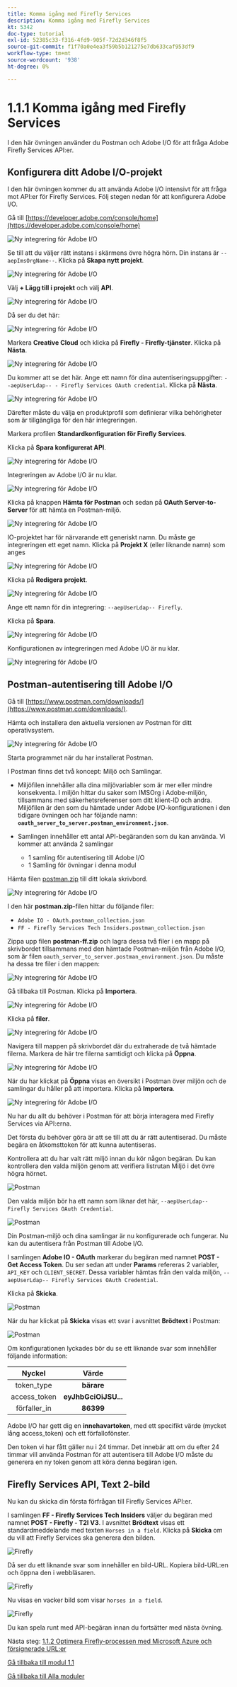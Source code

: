 ```yaml
---
title: Komma igång med Firefly Services
description: Komma igång med Firefly Services
kt: 5342
doc-type: tutorial
exl-id: 52385c33-f316-4fd9-905f-72d2d346f8f5
source-git-commit: f1f70a0e4ea3f59b5b121275e7db633caf953df9
workflow-type: tm+mt
source-wordcount: '938'
ht-degree: 0%

---
```


# 1.1.1 Komma igång med Firefly Services

I den här övningen använder du Postman och Adobe I/O för att fråga Adobe Firefly Services API:er.

## Konfigurera ditt Adobe I/O-projekt

I den här övningen kommer du att använda Adobe I/O intensivt för att fråga mot API:er för Firefly Services. Följ stegen nedan för att konfigurera Adobe I/O.

Gå till [https://developer.adobe.com/console/home](https://developer.adobe.com/console/home)

![Ny integrering för Adobe I/O](./images/iohome.png)

Se till att du väljer rätt instans i skärmens övre högra hörn. Din instans är `--aepImsOrgName--`. Klicka på **Skapa nytt projekt**.

![Ny integrering för Adobe I/O](./images/iocomp.png)

Välj **+ Lägg till i projekt** och välj **API**.

![Ny integrering för Adobe I/O](./images/adobe_io_access_api.png)

Då ser du det här:

![Ny integrering för Adobe I/O](./images/api1.png)

Markera **Creative Cloud** och klicka på **Firefly - Firefly-tjänster**. Klicka på **Nästa**.

![Ny integrering för Adobe I/O](./images/api3.png)

Du kommer att se det här. Ange ett namn för dina autentiseringsuppgifter: `--aepUserLdap-- - Firefly Services OAuth credential`. Klicka på **Nästa**.

![Ny integrering för Adobe I/O](./images/api4.png)

Därefter måste du välja en produktprofil som definierar vilka behörigheter som är tillgängliga för den här integreringen.

Markera profilen **Standardkonfiguration för Firefly Services**.

Klicka på **Spara konfigurerat API**.

![Ny integrering för Adobe I/O](./images/api9.png)

Integreringen av Adobe I/O är nu klar.

![Ny integrering för Adobe I/O](./images/api11.png)

Klicka på knappen **Hämta för Postman** och sedan på **OAuth Server-to-Server** för att hämta en Postman-miljö.

![Ny integrering för Adobe I/O](./images/iopm.png)

IO-projektet har för närvarande ett generiskt namn. Du måste ge integreringen ett eget namn. Klicka på **Projekt X** (eller liknande namn) som anges

![Ny integrering för Adobe I/O](./images/api13.png)

Klicka på **Redigera projekt**.

![Ny integrering för Adobe I/O](./images/api14.png)

Ange ett namn för din integrering: `--aepUserLdap-- Firefly`.

Klicka på **Spara**.

![Ny integrering för Adobe I/O](./images/api15.png)

Konfigurationen av integreringen med Adobe I/O är nu klar.

![Ny integrering för Adobe I/O](./images/api16.png)

## Postman-autentisering till Adobe I/O

Gå till [https://www.postman.com/downloads/](https://www.postman.com/downloads/).

Hämta och installera den aktuella versionen av Postman för ditt operativsystem.

![Ny integrering för Adobe I/O](./images/getstarted.png)

Starta programmet när du har installerat Postman.

I Postman finns det två koncept: Miljö och Samlingar.

- Miljöfilen innehåller alla dina miljövariabler som är mer eller mindre konsekventa. I miljön hittar du saker som IMSOrg i Adobe-miljön, tillsammans med säkerhetsreferenser som ditt klient-ID och andra. Miljöfilen är den som du hämtade under Adobe I/O-konfigurationen i den tidigare övningen och har följande namn: **`oauth_server_to_server.postman_environment.json`**.

- Samlingen innehåller ett antal API-begäranden som du kan använda. Vi kommer att använda 2 samlingar
   - 1 samling för autentisering till Adobe I/O
   - 1 Samling för övningar i denna modul

Hämta filen [postman.zip](./../../../assets/postman/postman-ff.zip) till ditt lokala skrivbord.

![Ny integrering för Adobe I/O](./images/pmfolder.png)

I den här **postman.zip**-filen hittar du följande filer:

- `Adobe IO - OAuth.postman_collection.json`
- `FF - Firefly Services Tech Insiders.postman_collection.json`

Zippa upp filen **postman-ff.zip** och lagra dessa två filer i en mapp på skrivbordet tillsammans med den hämtade Postman-miljön från Adobe I/O, som är filen `oauth_server_to_server.postman_environment.json`. Du måste ha dessa tre filer i den mappen:

![Ny integrering för Adobe I/O](./images/pmfolder1.png)

Gå tillbaka till Postman. Klicka på **Importera**.

![Ny integrering för Adobe I/O](./images/postmanui.png)

Klicka på **filer**.

![Ny integrering för Adobe I/O](./images/choosefiles.png)

Navigera till mappen på skrivbordet där du extraherade de två hämtade filerna. Markera de här tre filerna samtidigt och klicka på **Öppna**.

![Ny integrering för Adobe I/O](./images/selectfiles.png)

När du har klickat på **Öppna** visas en översikt i Postman över miljön och de samlingar du håller på att importera. Klicka på **Importera**.

![Ny integrering för Adobe I/O](./images/impconfirm.png)

Nu har du allt du behöver i Postman för att börja interagera med Firefly Services via API:erna.

Det första du behöver göra är att se till att du är rätt autentiserad. Du måste begära en åtkomsttoken för att kunna autentiseras.

Kontrollera att du har valt rätt miljö innan du kör någon begäran. Du kan kontrollera den valda miljön genom att verifiera listrutan Miljö i det övre högra hörnet.

![Postman](./images/envselemea1.png)

Den valda miljön bör ha ett namn som liknar det här, `--aepUserLdap-- Firefly Services OAuth Credential`.

![Postman](./images/envselemea.png)

Din Postman-miljö och dina samlingar är nu konfigurerade och fungerar. Nu kan du autentisera från Postman till Adobe I/O.

I samlingen **Adobe IO - OAuth** markerar du begäran med namnet **POST - Get Access Token**. Du ser sedan att under **Params** refereras 2 variabler, `API_KEY` och `CLIENT_SECRET`. Dessa variabler hämtas från den valda miljön, `--aepUserLdap-- Firefly Services OAuth Credential`.

Klicka på **Skicka**.

![Postman](./images/ioauth.png)

När du har klickat på **Skicka** visas ett svar i avsnittet **Brödtext** i Postman:

![Postman](./images/ioauthresp.png)

Om konfigurationen lyckades bör du se ett liknande svar som innehåller följande information:

| Nyckel | Värde |
|:-------------:| :---------------:| 
| token_type | **bärare** |
| access_token | **eyJhbGciOiJSU...** |
| förfaller_in | **86399** |

Adobe I/O har gett dig en **innehavartoken**, med ett specifikt värde (mycket lång access_token) och ett förfallofönster.

Den token vi har fått gäller nu i 24 timmar. Det innebär att om du efter 24 timmar vill använda Postman för att autentisera till Adobe I/O måste du generera en ny token genom att köra denna begäran igen.

## Firefly Services API, Text 2-bild

Nu kan du skicka din första förfrågan till Firefly Services API:er.

I samlingen **FF - Firefly Services Tech Insiders** väljer du begäran med namnet **POST - Firefly - T2I V3**. I avsnittet **Brödtext** visas ett standardmeddelande med texten `Horses in a field`. Klicka på **Skicka** om du vill att Firefly Services ska generera den bilden.

![Firefly](./images/ff1.png)

Då ser du ett liknande svar som innehåller en bild-URL. Kopiera bild-URL:en och öppna den i webbläsaren.

![Firefly](./images/ff2.png)

Nu visas en vacker bild som visar `horses in a field`.

![Firefly](./images/ff3.png)

Du kan spela runt med API-begäran innan du fortsätter med nästa övning.

Nästa steg: [1.1.2 Optimera Firefly-processen med Microsoft Azure och försignerade URL:er](./ex2.md)

[Gå tillbaka till modul 1.1](./firefly-services.md)

[Gå tillbaka till Alla moduler](./../../../overview.md)
